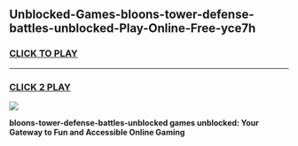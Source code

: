 
## Unblocked-Games-bloons-tower-defense-battles-unblocked-Play-Online-Free-yce7h
<h3>
<a href="https://premium76.site?title=bloons-tower-defense-battles-unblocked&ref=26A">CLICK TO PLAY</a></h3>
<hr>

<h3>
<a href="https://premium76.site?title=bloons-tower-defense-battles-unblocked&ref=26A">CLICK 2 PLAY</a>
  
</h3>

<a href="https://premium76.site?title=bloons-tower-defense-battles-unblocked&ref=26A"><img src="https://clearcache.store/games.png"></a>


**bloons-tower-defense-battles-unblocked games unblocked: Your Gateway to Fun and Accessible Online Gaming**

